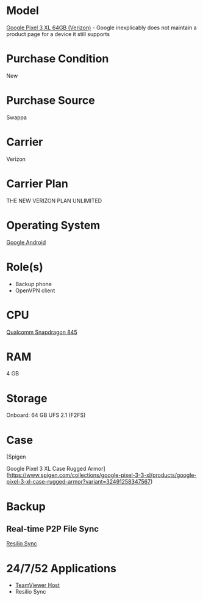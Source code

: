# Model

[Google Pixel 3 XL 64GB (Verizon)](https://www.gsmarena.com/google_pixel_3_xl-9257.php) - Google inexplicably does not maintain a product page for a device it still supports

# Purchase Condition

New

# Purchase Source

Swappa

# Carrier

Verizon

# Carrier Plan

THE NEW VERIZON PLAN UNLIMITED

# Operating System

[Google Android](https://www.android.com/)

# Role(s)

* Backup phone
* OpenVPN client

# CPU

[Qualcomm Snapdragon 845](https://www.qualcomm.com/products/snapdragon-845-mobile-platform)

# RAM

4 GB

# Storage

Onboard: 64 GB UFS 2.1 (F2FS)

# Case

[Spigen 

Google Pixel 3 XL Case Rugged Armor](https://www.spigen.com/collections/google-pixel-3-3-xl/products/google-pixel-3-xl-case-rugged-armor?variant=32491258347567)

# Backup

## Real-time P2P File Sync

[Resilio Sync](https://play.google.com/store/apps/details?id=com.resilio.sync)

# 24/7/52 Applications

* [TeamViewer Host](https://www.teamviewer.com/en-us/download/linux/)
* Resilio Sync
